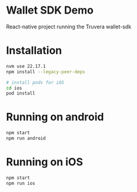 # Wallet SDK Demo
React-native project running the Truvera wallet-sdk

# Installation

```bash
nvm use 22.17.1
npm install --legacy-peer-deps

# install pods for iOS
cd ios
pod install
```


# Running on android
```bash
npm start
npm run android
```


# Running on iOS
```bash
npm start
npm run ios
```
